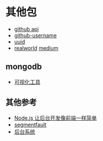 # 其他包

- [github api](https://octokit.github.io/rest.js/)
- [github-username](https://github.com/sindresorhus/github-username#readme)
- [uuid](https://github.com/kelektiv/node-uuid#readme)
- [realworld](https://github.com/gothinkster/realworld) [medium](https://medium.com/@ericsimons/introducing-realworld-6016654d36b5)

## mongodb

- [可视化工具](https://robomongo.org/)

## 其他参考

- [Node.js 让后台开发像前端一样简单](https://bitcoin-on-nodejs.ebookchain.org/2-Node.js%E5%85%A5%E9%97%A8%E6%8C%87%E5%8D%97/3-Nodejs%E8%AE%A9%E5%90%8E%E5%8F%B0%E5%BC%80%E5%8F%91%E5%83%8F%E5%89%8D%E7%AB%AF%E4%B8%80%E6%A0%B7%E7%AE%80%E5%8D%95.html)
- [segmentfault](https://segmentfault.com/a/1190000009656160)
- [后台系统](http://cangdu.org/manage/#/)

<!-- https://juejin.im/entry/5a7dab745188254e5c6c60d1 -->
<!-- https://medium.com/javascript-scene/master-the-javascript-interview-what-is-a-promise-27fc71e77261 -->
<!-- https://medium.com/search?q=nodejs%20koa -->
<!-- https://medium.com/crowdbotics/building-a-rest-api-with-koajs-417c276929e2 -->
<!-- https://github.com/gothinkster/koa-knex-realworld-example/blob/master/src/routes/profiles-router.js -->
